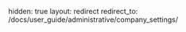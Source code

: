 ---
---
hidden: true
layout: redirect
redirect_to: /docs/user_guide/administrative/company_settings/